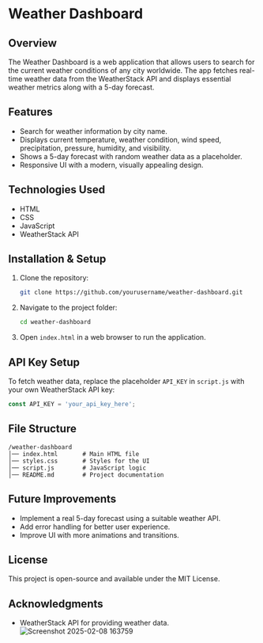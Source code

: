 # Weather Dashboard

## Overview
The Weather Dashboard is a web application that allows users to search for the current weather conditions of any city worldwide. The app fetches real-time weather data from the WeatherStack API and displays essential weather metrics along with a 5-day forecast.

## Features
- Search for weather information by city name.
- Displays current temperature, weather condition, wind speed, precipitation, pressure, humidity, and visibility.
- Shows a 5-day forecast with random weather data as a placeholder.
- Responsive UI with a modern, visually appealing design.

## Technologies Used
- HTML
- CSS
- JavaScript
- WeatherStack API

## Installation & Setup
1. Clone the repository:
   ```sh
   git clone https://github.com/yourusername/weather-dashboard.git
   ```
2. Navigate to the project folder:
   ```sh
   cd weather-dashboard
   ```
3. Open `index.html` in a web browser to run the application.

## API Key Setup
To fetch weather data, replace the placeholder `API_KEY` in `script.js` with your own WeatherStack API key:
```js
const API_KEY = 'your_api_key_here';
```

## File Structure
```
/weather-dashboard
│── index.html       # Main HTML file
│── styles.css       # Styles for the UI
│── script.js        # JavaScript logic
│── README.md        # Project documentation
```

## Future Improvements
- Implement a real 5-day forecast using a suitable weather API.
- Add error handling for better user experience.
- Improve UI with more animations and transitions.

## License
This project is open-source and available under the MIT License.

## Acknowledgments
- WeatherStack API for providing weather data.![Screenshot 2025-02-08 163759](https://github.com/user-attachments/assets/9ea0c42e-ce2d-4d28-a05f-e3218f459cc4)


